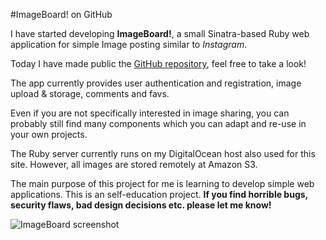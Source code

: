 #ImageBoard! on GitHub

I have started developing **ImageBoard!**, a small Sinatra-based Ruby web application for simple Image posting similar to *Instagram*.

Today I have made public the [GitHub repository](https://github.com/tobiashenn/image_board), feel free to take a look!

The app currently provides user authentication and registration, image upload & storage, comments and favs. 

Even if you are not specifically interested in image sharing, you can probably still find many components which you can adapt and re-use in your own projects.

The Ruby server currently runs on my DigitalOcean host also used for this site. However, all images are stored remotely at Amazon S3.

The main purpose of this project for me is learning to develop simple web applications. This is an self-education project. **If you find horrible bugs, security flaws, bad design decisions etc. please let me know!**

![](../images/ImageBoard.png "ImageBoard screenshot")